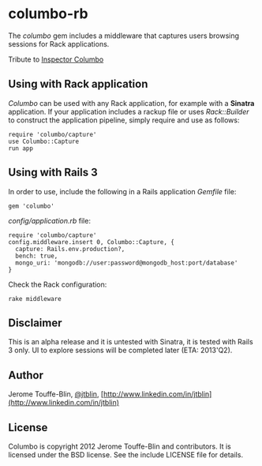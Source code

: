 # columbo-rb

The *columbo* gem includes a middleware
that captures users browsing sessions for Rack applications.

Tribute to [Inspector Columbo](http://www.imdb.com/title/tt1466074/)

## Using with Rack application

*Columbo* can be used with any Rack application,
for example with a **Sinatra** application.
If your application includes a rackup file
or uses *Rack::Builder* to construct the application pipeline, 
simply require and use as follows:

    require 'columbo/capture'
    use Columbo::Capture
    run app

## Using with Rails 3

In order to use, include the following in a Rails application
*Gemfile* file:

    gem 'columbo'

*config/application.rb* file:

    require 'columbo/capture'
    config.middleware.insert 0, Columbo::Capture, {
      capture: Rails.env.production?,
      bench: true,
      mongo_uri: 'mongodb://user:password@mongodb_host:port/database'
    }

Check the Rack configuration:

    rake middleware

## Disclaimer

This is an alpha release and it is untested with Sinatra, it is tested with Rails 3 only.
UI to explore sessions will be completed later (ETA: 2013'Q2).

## Author

Jerome Touffe-Blin, [@jtblin](https://twitter.com/jtlbin), [http://www.linkedin.com/in/jtblin](http://www.linkedin.com/in/jtblin)

## License

Columbo is copyright 2012 Jerome Touffe-Blin and contributors. It is licensed under the BSD license. See the include LICENSE file for details.

